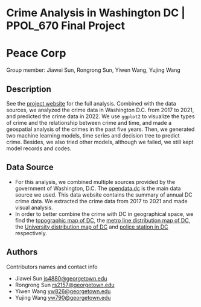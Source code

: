 # Crime Analysis in Washington DC | PPOL_670 Final Project

# Peace Corp

Group member: Jiawei Sun, Rongrong Sun, Yiwen Wang, Yujing Wang

## Description 
See the [project website](https://yujingwang111.github.io/yujingwang.io/) for the full analysis.
Combined with the data sources, we analyzed the crime data in Washington D.C. from 2017 to 2021, and predicted the crime data in 2022. We use `ggplot2`  to visualize the types of crime and the relationship between crime and time, and made a geospatial analysis of the crimes in the past five years. Then, we generated two machine learning models, time series and decision tree to predict crime. Besides, we also tried other models, although we failed, we still kept model records and codes.

## Data Source
* For this analysis, we combined multiple sources provided by the government of Washington, D.C. The [opendata.dc](https://opendata.dc.gov/search?collection=Dataset&q=crime%20incidents) is the main data source we used. This data website contains the summary of annual DC crime data. We extracted the crime data from 2017 to 2021 and made visual analysis.
* In order to better combine the crime with DC in geographical space, we find the [topographic map of DC](https://catalog.data.gov/dataset/tiger-line-shapefile-2017-state-district-of-columbia-current-census-tract-state-based), the [metro line distribution map of DC](https://opendata.dc.gov/datasets/DCGIS::metro-lines/about), the [University distribution map of DC](https://opendata.dc.gov/datasets/DCGIS::universities-and-colleges/explore?location=38.891128%2C-77.020974%2C11.86) and [police station in DC](https://opendata.dc.gov/datasets/police-stations/explore?location=38.890899%2C-77.026467%2C12.54) respectively.


## Authors

Contributors names and contact info

* Jiawei Sun js4880@georgetown.edu
* Rongrong Sun rs2157@georgetown.edu
* Yiwen Wang   yw826@georgetown.edu
* Yujing Wang yw790@georgetown.edu
